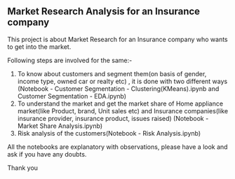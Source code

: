 Market Research Analysis for an Insurance company
--------------------------------------------------
This project is about Market Research for an Insurance company who wants to get into the market.

Following steps are involved for the same:-

1. To know about customers and segment them(on basis of gender, income type, owned car or realty etc) , it is done with two different ways (Notebook - Customer Segmentation - Clustering(KMeans).ipynb and Customer Segmentation - EDA.ipynb)
2. To understand the market and get the market share of Home appliance market(like Product, brand, Unit sales etc) and Insurance companies(like insurance provider, insurance product, issues raised) (Notebook - Market Share Analysis.ipynb)
3. Risk analysis of the customers(Notebook - Risk Analysis.ipynb)

All the notebooks are explanatory with observations, please have a look and ask if you have any doubts.

Thank you
